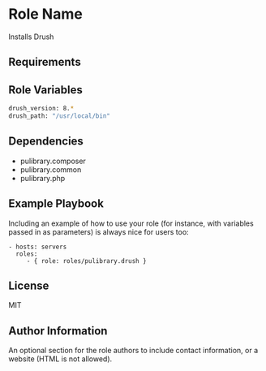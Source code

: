 Role Name
=========

Installs Drush

Requirements
------------


Role Variables
--------------

```bash
drush_version: 8.*
drush_path: "/usr/local/bin"
```

Dependencies
------------

- pulibrary.composer
- pulibrary.common
- pulibrary.php

Example Playbook
----------------

Including an example of how to use your role (for instance, with variables
passed in as parameters) is always nice for users too:

    - hosts: servers
      roles:
         - { role: roles/pulibrary.drush }

License
-------

MIT

Author Information
------------------

An optional section for the role authors to include contact information, or a
website (HTML is not allowed).
